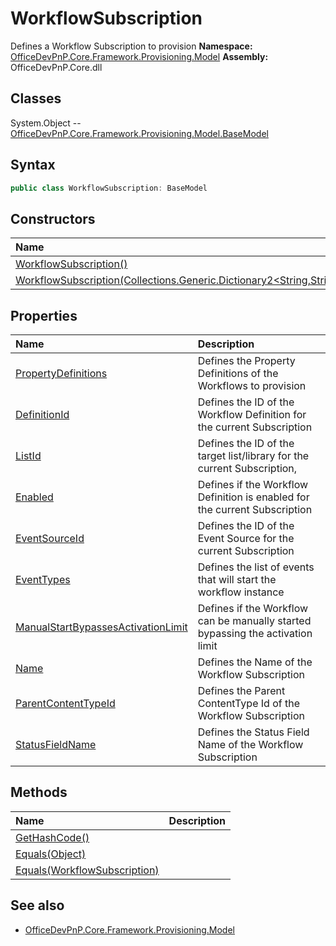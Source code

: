 # WorkflowSubscription
Defines a Workflow Subscription to provision
**Namespace:** [OfficeDevPnP.Core.Framework.Provisioning.Model](OfficeDevPnP.Core.Framework.Provisioning.Model.md)
**Assembly:** OfficeDevPnP.Core.dll
## Classes
System.Object
-- [OfficeDevPnP.Core.Framework.Provisioning.Model.BaseModel](OfficeDevPnP.Core.Framework.Provisioning.Model.BaseModel.md)
## Syntax
```C#
public class WorkflowSubscription: BaseModel
```
## Constructors
|**Name**|**Description**|
|:-----|:-----|
| [WorkflowSubscription()](WorkflowSubscriptionconstructor1details.md) | 
| [WorkflowSubscription(Collections.Generic.Dictionary2<String,String>)](WorkflowSubscriptionconstructor1details.md) | 
## Properties
|**Name**|**Description**|
|:-----|:-----|
| [PropertyDefinitions](WorkflowSubscription.PropertyDefinitions.md) | Defines the Property Definitions of the Workflows to provision
| [DefinitionId](WorkflowSubscription.DefinitionId.md) | Defines the ID of the Workflow Definition for the current Subscription
| [ListId](WorkflowSubscription.ListId.md) | Defines the ID of the target list/library for the current Subscription,
| [Enabled](WorkflowSubscription.Enabled.md) | Defines if the Workflow Definition is enabled for the current Subscription
| [EventSourceId](WorkflowSubscription.EventSourceId.md) | Defines the ID of the Event Source for the current Subscription
| [EventTypes](WorkflowSubscription.EventTypes.md) | Defines the list of events that will start the workflow instance
| [ManualStartBypassesActivationLimit](WorkflowSubscription.ManualStartBypassesActivationLimit.md) | Defines if the Workflow can be manually started bypassing the activation limit
| [Name](WorkflowSubscription.Name.md) | Defines the Name of the Workflow Subscription
| [ParentContentTypeId](WorkflowSubscription.ParentContentTypeId.md) | Defines the Parent ContentType Id of the Workflow Subscription
| [StatusFieldName](WorkflowSubscription.StatusFieldName.md) | Defines the Status Field Name of the Workflow Subscription
## Methods
|**Name**|**Description**|
|:-----|:-----|
| [GetHashCode()](WorkflowSubscriptionGetHashCode.md) | 
| [Equals(Object)](WorkflowSubscriptionEqualsObject.md) | 
| [Equals(WorkflowSubscription)](WorkflowSubscriptionEqualsWorkflowSubscription.md) | 
## See also
- [OfficeDevPnP.Core.Framework.Provisioning.Model](OfficeDevPnP.Core.Framework.Provisioning.Model.md)
